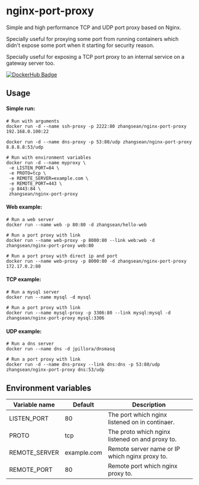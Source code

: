 # nginx-port-proxy
Simple and high performance TCP and UDP port proxy based on Nginx.

Specially useful for proxying some port from running containers which didn't expose some port when it starting for security reason.

Specially useful for exposing a TCP port proxy to an internal service on a gateway server too.

[![DockerHub Badge](http://dockeri.co/image/zhangsean/nginx-port-proxy)](https://hub.docker.com/r/zhangsean/nginx-port-proxy/)


## Usage

#### Simple run:
```shell
# Run with arguments
docker run -d --name ssh-proxy -p 2222:80 zhangsean/nginx-port-proxy 192.168.0.100:22

docker run -d --name dns-proxy -p 53:80/udp zhangsean/nginx-port-proxy 8.8.8.8:53/udp

# Run with environment variables
docker run -d --name myproxy \
 -e LISTEN_PORT=84 \
 -e PROTO=tcp \
 -e REMOTE_SERVER=example.com \
 -e REMOTE_PORT=443 \
 -p 8443:84 \
 zhangsean/nginx-port-proxy
```

#### Web example:
```shell
# Run a web server
docker run --name web -p 80:80 -d zhangsean/hello-web

# Run a port proxy with link
docker run --name web-proxy -p 8000:80 --link web:web -d zhangsean/nginx-port-proxy web:80

# Run a port proxy with direct ip and port
docker run --name web-proxy -p 8000:80 -d zhangsean/nginx-port-proxy 172.17.0.2:80
```

#### TCP example:
```shell
# Run a mysql server
docker run --name mysql -d mysql

# Run a port proxy with link
docker run --name mysql-proxy -p 3306:80 --link mysql:mysql -d zhangsean/nginx-port-proxy mysql:3306
```

#### UDP example:
```shell
# Run a dns server
docker run --name dns -d jpillora/dnsmasq

# Run a port proxy with link
docker run -d --name dns-proxy --link dns:dns -p 53:80/udp zhangsean/nginx-port-proxy dns:53/udp
```

## Environment variables
Variable name|Default|Description
---|---|---
LISTEN_PORT | 80 | The port which nginx listened on in continaer.
PROTO | tcp | The proto which nginx listened on and proxy to.
REMOTE_SERVER | example.com | Remote server name or IP which nginx proxy to.
REMOTE_PORT | 80 | Remote port which nginx proxy to.